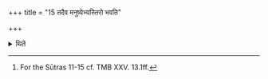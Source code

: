 +++
title = "15 तदैव मनुष्येभ्यस्तिरो भवति"

+++

<details><summary>थिते</summary>

15. Then everyone of the performers disappears from the (other men).[^1]  

[^1]: For the Sūtras 11-15 cf. TMB XXV. 13.1ff.  
</details>
